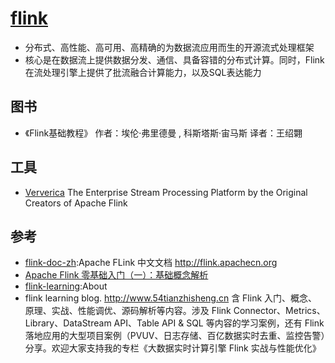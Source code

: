 # [flink](https://github.com/apache/flink)

* 分布式、高性能、高可用、高精确的为数据流应用而生的开源流式处理框架
* 核心是在数据流上提供数据分发、通信、具备容错的分布式计算。同时，Flink在流处理引擎上提供了批流融合计算能力，以及SQL表达能力

## 图书

* 《Flink基础教程》 作者：埃伦·弗里德曼 , 科斯塔斯·宙马斯 译者：王绍翾

## 工具

* [Ververica](https://www.ververica.com/) The Enterprise Stream Processing Platform by the Original Creators of Apache Flink

## 参考

* [flink-doc-zh](https://github.com/apachecn/flink-doc-zh):Apache FLink 中文文档 <http://flink.apachecn.org>
* [Apache Flink 零基础入门（一）：基础概念解析](https://www.infoq.cn/article/fRt1RF1pxu_ZtmeObOoJ)
* [flink-learning](https://github.com/zhisheng17/flink-learning):About
* flink learning blog. <http://www.54tianzhisheng.cn> 含 Flink 入门、概念、原理、实战、性能调优、源码解析等内容。涉及 Flink Connector、Metrics、Library、DataStream API、Table API & SQL 等内容的学习案例，还有 Flink 落地应用的大型项目案例（PVUV、日志存储、百亿数据实时去重、监控告警）分享。欢迎大家支持我的专栏《大数据实时计算引擎 Flink 实战与性能优化》
